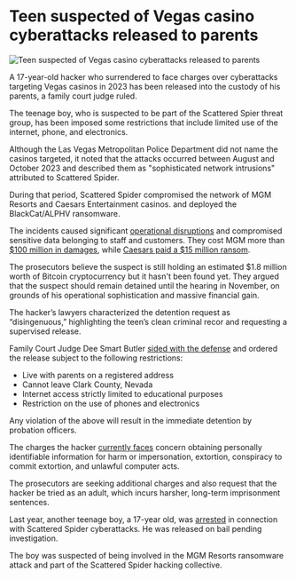 # Teen suspected of Vegas casino cyberattacks released to parents

![Teen suspected of Vegas casino cyberattacks released to parents](https://www.bleepstatic.com/content/hl-images/2023/10/16/0_Court_gavel.jpg)

A 17-year-old hacker who surrendered to face charges over cyberattacks targeting Vegas casinos in 2023 has been released into the custody of his parents, a family court judge ruled.

The teenage boy, who is suspected to be part of the Scattered Spier threat group, has been imposed some restrictions that include limited use of the internet, phone, and electronics.

Although the Las Vegas Metropolitan Police Department did not name the casinos targeted, it noted that the attacks occurred between August and October 2023 and described them as "sophisticated network intrusions" attributed to Scattered Spider.

During that period, Scattered Spider compromised the network of MGM Resorts and Caesars Entertainment casinos. and deployed the BlackCat/ALPHV ransomware.

The incidents caused significant [operational disruptions](https://www.bleepingcomputer.com/news/security/mgm-resorts-shuts-down-it-systems-after-cyberattack/) and compromised sensitive data belonging to staff and customers. They cost MGM more than [$100 million in damages](https://www.bleepingcomputer.com/news/security/mgm-resorts-ransomware-attack-led-to-100-million-loss-data-theft/), while [Caesars paid a $15 million ransom](https://www.bleepingcomputer.com/news/security/caesars-entertainment-confirms-ransom-payment-customer-data-theft/).

The prosecutors believe the suspect is still holding an estimated $1.8 million worth of Bitcoin cryptocurrency but it hasn't been found yet. They argued that the suspect should remain detained until the hearing in November, on grounds of his operational sophistication and massive financial gain.

The hacker’s lawyers characterized the detention request as “disingenuous,” highlighting the teen’s clean criminal recor and requesting a supervised release.

Family Court Judge Dee Smart Butler [sided with the defense](https://www.reviewjournal.com/crime/courts/judge-orders-release-of-teen-accused-in-2023-casino-cyber-attacks-3465089/) and ordered the release subject to the following restrictions:

* Live with parents on a registered address
* Cannot leave Clark County, Nevada
* Internet access strictly limited to educational purposes
* Restriction on the use of phones and electronics

Any violation of the above will result in the immediate detention by probation officers.

The charges the hacker [currently faces](https://www.lvmpd.com/Home/Components/News/News/2245/263) concern obtaining personally identifiable information for harm or impersonation, extortion, conspiracy to commit extortion, and unlawful computer acts.

The prosecutors are seeking additional charges and also request that the hacker be tried as an adult, which incurs harsher, long-term imprisonment sentences.

Last year, another teenage boy, a 17-year old, was [arrested](https://www.bleepingcomputer.com/news/security/uk-arrests-suspected-scattered-spider-hacker-linked-to-mgm-attack/) in connection with Scattered Spider cyberattacks. He was released on bail pending investigation.

The boy was suspected of being involved in the MGM Resorts ransomware attack and part of the Scattered Spider hacking collective.